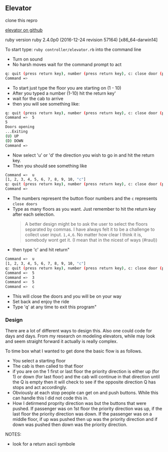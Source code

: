 ## Elevator

clone this repro

[elevator on github](https://github.com/troyleach/elevator)

ruby version ruby 2.4.0p0 (2016-12-24 revision 57164) [x86_64-darwin14]

To start type: `ruby controller/elevator.rb` into the command line

- Turn on sound
- No harsh moves wait for the command prompt to act

```bash
q: quit (press return key), number (press return key), c: close door (press return key)
Command =>
```

- To start just type the floor you are starting on (1 - 10)
- After you typed a number (1-10) hit the return key'
- wait for the cab to arrive
- then you will see something like:

```bash
q: quit (press return key), number (press return key), c: close door (press return key)
Command =>  5
5
Doors opening
...Exiting
(U) UP
(D) DOWN
Command =>
```

- Now select 'u' or 'd' the direction you wish to go in and hit the return key.
- Then you should see something like

```bash
Command =>  u
[1, 2, 3, 4, 5, 6, 7, 8, 9, 10, "c"]
q: quit (press return key), number (press return key), c: close door (press return key)
Command =>
```

- The numbers represent the button floor numbers and the `c` represents `close doors`
- Type as many floors as you want. Just remember to hit the return key after each selection.
  > A better design might be to ask the user to select the floors separated by commas. I have
  > always felt it to be a challenge to collect user input. `1,4,6`. No matter how
  > clear I think it is, somebody wont get it. (I mean that in the nicest of ways (#raul))
- then type 'c' and hit return"

```bash
Command =>  u
[1, 2, 3, 4, 5, 6, 7, 8, 9, 10, "c"]
q: quit (press return key), number (press return key), c: close door (press return key)
Command =>  5
Command =>  3
Command =>  5
Command =>  c
```

- This will close the doors and you will be on your way
- Set back and enjoy the ride
- Type 'q' at any time to exit this program"

### Design

There are a lot of different ways to design this. Also one could code for days and days. From my research on modeling elevators, while may look and seem straight forward it actually is really complex.

To time box what I wanted to get done the basic flow is as follows.

- You select a starting floor
- The cab is then called to that floor
- if you are on the 1 first or last floor the priority direction is either up (for 1) or down (for last floor) and the cab will continue in that direction until the Q is empty then it will check to see if the opposite direction Q has stops and act accordingly.
- Obviously at each stop people can get on and push buttons. While this can handle this I did not code this in.
- How I detirmend proprity direction was but the buttons that were pushed. If passenger was on 1st floor the priority direction was up, if the last floor the priority direction was down. If the passenger was on a middle floor, if up was pushed then up was the priority direction and if down was pushed then down was the priority direction.

NOTES:

- look for a return ascii symbole
